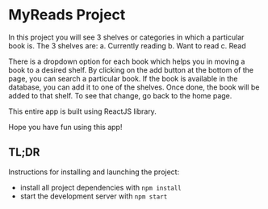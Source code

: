 # MyReads Project

In this project you will see 3 shelves or categories in which a particular book is. The 3 shelves are:
a. Currently reading
b. Want to read
c. Read

There is a dropdown option for each book which helps you in moving a book to a desired shelf.
By clicking on the add button at the bottom of the page, you can search a particular book.
If the book is available in the database, you can add it to one of the shelves. Once done, the book will be added to that shelf. To see that change, go back to the home page.

This entire app is built using ReactJS library. 

Hope you have fun using this app!

## TL;DR

Instructions for installing and launching the project:

* install all project dependencies with `npm install`
* start the development server with `npm start`

